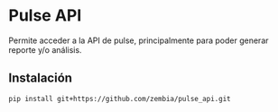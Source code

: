 # Pulse API

Permite acceder a la API de pulse, principalmente para poder generar reporte y/o análisis.

## Instalación

`pip install git+https://github.com/zembia/pulse_api.git`
